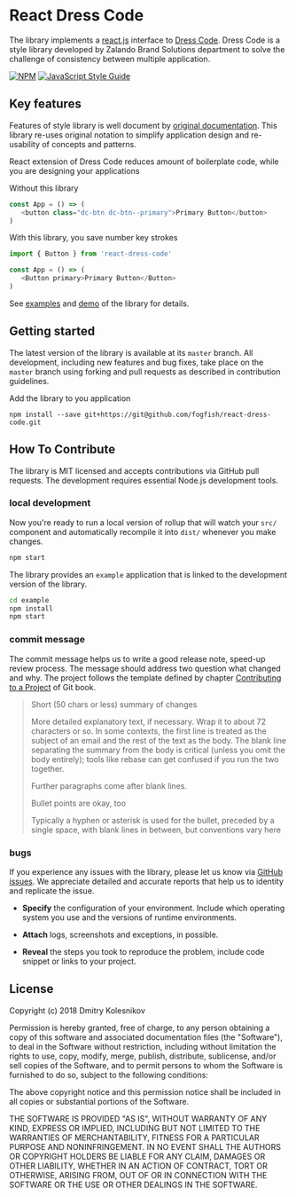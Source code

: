 # React Dress Code

The library implements a [react.js](https://reactjs.org) interface to [Dress Code](https://github.com/zalando/dress-code). Dress Code is a style library developed by Zalando Brand Solutions department to solve the challenge of consistency between multiple application.

[![NPM](https://img.shields.io/npm/v/react-dress-code.svg)](https://www.npmjs.com/package/react-dress-code)
[![JavaScript Style Guide](https://img.shields.io/badge/code_style-standard-brightgreen.svg)](https://standardjs.com)

## Key features

Features of style library is well document by [original documentation](http://zalando.github.io/dress-code/index.html). This library re-uses original notation to simplify application design and re-usability of concepts and patterns.

React extension of Dress Code reduces amount of boilerplate code, while you are designing your applications

Without this library
```javascript
const App = () => (
   <button class="dc-btn dc-btn--primary">Primary Button</button>
)
``` 

With this library, you save number key strokes
```javascript
import { Button } from 'react-dress-code'

const App = () => (
   <Button primary>Primary Button</Button>
)
```

See [examples](example) and [demo](.) of the library for details.  

## Getting started 

The latest version of the library is available at its `master` branch. All development, including new features and bug fixes, take place on the `master` branch using forking and pull requests as described in contribution guidelines.

Add the library to you application

```
npm install --save git+https://git@github.com/fogfish/react-dress-code.git
```


## How To Contribute 

The library is MIT licensed and accepts contributions via GitHub pull requests. The development requires essential Node.js development tools. 


### local development

Now you're ready to run a local version of rollup that will watch your `src/` component and automatically recompile it into `dist/` whenever you make changes.

```bash
npm start
```

The library provides an `example` application that is linked to the development version of the library.


```bash
cd example
npm install
npm start
```


### commit message

The commit message helps us to write a good release note, speed-up review process. The message should address two question what changed and why. The project follows the template defined by chapter [Contributing to a Project](http://git-scm.com/book/ch5-2.html) of Git book.

>
> Short (50 chars or less) summary of changes
>
> More detailed explanatory text, if necessary. Wrap it to about 72 characters or so. In some contexts, the first line is treated as the subject of an email and the rest of the text as the body. The blank line separating the summary from the body is critical (unless you omit the body entirely); tools like rebase can get confused if you run the two together.
> 
> Further paragraphs come after blank lines.
> 
> Bullet points are okay, too
> 
> Typically a hyphen or asterisk is used for the bullet, preceded by a single space, with blank lines in between, but conventions vary here
>
>


### bugs

If you experience any issues with the library, please let us know via [GitHub issues](https://github.com/fogfish/datum/issue). We appreciate detailed and accurate reports that help us to identity and replicate the issue. 

* **Specify** the configuration of your environment. Include which operating system you use and the versions of runtime environments. 

* **Attach** logs, screenshots and exceptions, in possible.

* **Reveal** the steps you took to reproduce the problem, include code snippet or links to your project.



## License

Copyright (c) 2018 Dmitry Kolesnikov

Permission is hereby granted, free of charge, to any person obtaining a copy
of this software and associated documentation files (the "Software"), to deal
in the Software without restriction, including without limitation the rights
to use, copy, modify, merge, publish, distribute, sublicense, and/or sell
copies of the Software, and to permit persons to whom the Software is
furnished to do so, subject to the following conditions:

The above copyright notice and this permission notice shall be included in all
copies or substantial portions of the Software.

THE SOFTWARE IS PROVIDED "AS IS", WITHOUT WARRANTY OF ANY KIND, EXPRESS OR
IMPLIED, INCLUDING BUT NOT LIMITED TO THE WARRANTIES OF MERCHANTABILITY,
FITNESS FOR A PARTICULAR PURPOSE AND NONINFRINGEMENT. IN NO EVENT SHALL THE
AUTHORS OR COPYRIGHT HOLDERS BE LIABLE FOR ANY CLAIM, DAMAGES OR OTHER
LIABILITY, WHETHER IN AN ACTION OF CONTRACT, TORT OR OTHERWISE, ARISING FROM,
OUT OF OR IN CONNECTION WITH THE SOFTWARE OR THE USE OR OTHER DEALINGS IN THE
SOFTWARE.
